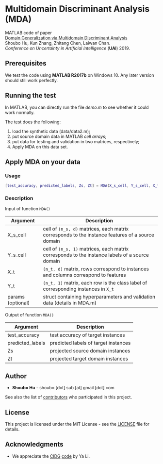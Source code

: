 # Multidomain Discriminant Analysis (MDA)

MATLAB code of paper  
[Domain Generalization via Multidomain Discriminant Analysis](http://auai.org/uai2019/proceedings/papers/101.pdf)  
Shoubo Hu, Kun Zhang, Zhitang Chen, Laiwan Chan.  
*Conference on Uncertainty in Artificial Intelligence* (**UAI**) 2019.

## Prerequisites

We test the code using **MATLAB R2017b** on Windows 10. Any later version should still work perfectly.

## Running the test

In MATLAB, you can directly run the file *demo.m* to see whether it could work normally.

The test does the following:

1. load the synthetic data (data/data2.m);
1. put source domain data in MATLAB *cell arrays*;
1. put data for testing and validation in two matrices, respectively;
1. Apply MDA on this data set.

## Apply **MDA** on your data

### Usage

```Matlab
[test_accuracy, predicted_labels, Zs, Zt] = MDA(X_s_cell, Y_s_cell, X_t, Y_t, params)
```

### Description

Input of function `MDA()`

| Argument  | Description  |
|---|---|
|X_s_cell | cell of `(n_s, d)` matrices, each matrix corresponds to the instance features of a source domain|
|Y_s_cell | cell of `(n_s, 1)` matrices, each matrix corresponds to the instance labels of a source domain |
|X_t |`(n_t, d)` matrix, rows correspond to instances and columns correspond to features |
|Y_t|`(n_t, 1)` matrix, each row is the class label of corresponding instances in `X_t` |
|params (optional)|struct containing hyperparameters and validation data (details in MDA.m)|

Output of function `MDA()`

| Argument  | Description  |
|---|---|
|test_accuracy | test accuracy of target instances |
|predicted_labels|predicted labels of target instances|
|Zs|projected source domain instances|
|Zt|projected target domain instances|

## Author

* **Shoubo Hu** - shoubo [dot] sub [at] gmail [dot] com

See also the list of [contributors](https://github.com/amber0309/Multidomain-Discriminant-Analysis/graphs/contributors) who participated in this project.

## License

This project is licensed under the MIT License - see the [LICENSE](LICENSE) file for details.

## Acknowledgments

* We appreciate the [CIDG](https://aaai.org/ocs/index.php/AAAI/AAAI18/paper/view/16595) [code](https://mingming-gong.github.io/papers/CIDG.zip) by Ya Li.
